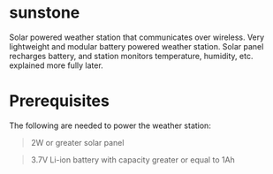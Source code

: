 # sunstone
Solar powered weather station that communicates over wireless.
Very lightweight and modular battery powered weather station.  Solar panel recharges battery, and station monitors temperature, humidity, etc. explained more fully later.

# Prerequisites
The following are needed to power the weather station:
> 2W or greater solar panel  

> 3.7V Li-ion battery with capacity greater or equal to 1Ah
